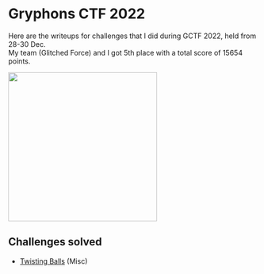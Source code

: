 
# Gryphons CTF 2022
Here are the writeups for challenges that I did during GCTF 2022, held from 28-30 Dec.  
My team (Glitched Force) and I got 5th place with a total score of 15654 points.  


<img src="https://user-images.githubusercontent.com/58442255/210302049-105e6158-42b2-4d29-979e-e73896f6e4af.jpg" width=300/>

## Challenges solved
- [Twisting Balls](Twisting%20Balls.md) (Misc)
